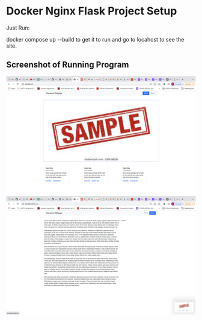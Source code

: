 # Docker Nginx Flask Project Setup

Just Run:

docker compose up --build to get it to run and go to locahost to see the site.

## Screenshot of Running Program

![Running Program](screenshots/Home-page.png)
![Running Program](screenshots/About-page.png)
